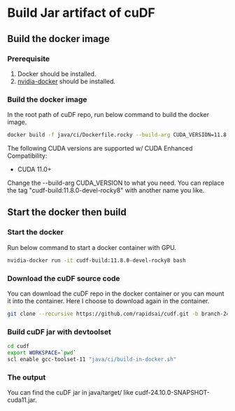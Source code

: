 # Build Jar artifact of cuDF

## Build the docker image

### Prerequisite

1. Docker should be installed.
2. [nvidia-docker](https://github.com/NVIDIA/nvidia-docker) should be installed.

### Build the docker image

In the root path of cuDF repo, run below command to build the docker image.
```bash
docker build -f java/ci/Dockerfile.rocky --build-arg CUDA_VERSION=11.8.0 -t cudf-build:11.8.0-devel-rocky8 .
```

The following CUDA versions are supported w/ CUDA Enhanced Compatibility:
* CUDA 11.0+

Change the --build-arg CUDA_VERSION to what you need.
You can replace the tag "cudf-build:11.8.0-devel-rocky8" with another name you like.

## Start the docker then build

### Start the docker

Run below command to start a docker container with GPU.
```bash
nvidia-docker run -it cudf-build:11.8.0-devel-rocky8 bash
```

### Download the cuDF source code

You can download the cuDF repo in the docker container or you can mount it into the container.
Here I choose to download again in the container.
```bash
git clone --recursive https://github.com/rapidsai/cudf.git -b branch-24.10
```

### Build cuDF jar with devtoolset

```bash
cd cudf
export WORKSPACE=`pwd`
scl enable gcc-toolset-11 "java/ci/build-in-docker.sh"
```

### The output

You can find the cuDF jar in java/target/ like cudf-24.10.0-SNAPSHOT-cuda11.jar.

